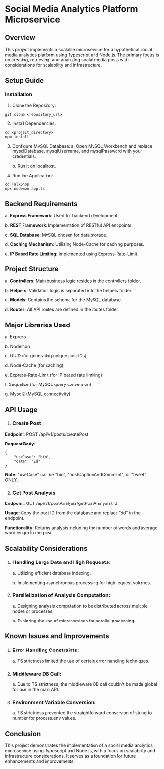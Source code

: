 # Social Media Analytics Platform Microservice

## Overview
This project implements a scalable microservice for a hypothetical social media analytics platform using Typescript and Node.js. The primary focus is on creating, retrieving, and analyzing social media posts with considerations for scalability and infrastructure.



## Setup Guide

### Installation
1. Clone the Repository:

```
git clone <repository_url>
```

2. Install Dependencies:

```
cd <project_directory>
npm install
```


3. Configure MySQL Database:
    a. Open MySQL Workbench and replace mysqlDatabase, mysqlUsername, and mysqlPassword with your credentials.
   
    b. Run it on localhost.


5. Run the Application:

```
cd TalkShop
npx nodemon app.ts
```


## Backend Requirements
a. **Express Framework**: Used for backend development.  

b. **REST Framework**: Implementation of RESTful API endpoints.  

c. **SQL Database**: MySQL chosen for data storage.  

d. **Caching Mechanism**: Utilizing Node-Cache for caching purposes.  

e. **IP Based Rate Limiting**: Implemented using Express-Rate-Limit.  



## Project Structure
a. **Controllers**: Main business logic resides in the controllers folder.  

b. **Helpers**: Validation logic is separated into the helpers folder.  

c. **Models**: Contains the schema for the MySQL database.  

d. **Routes**: All API routes are defined in the routes folder.  


## Major Libraries Used
a. Express  

b. Nodemon  

c. UUID (for generating unique post IDs)  

d. Node-Cache (for caching)  

e. Express-Rate-Limit (for IP based rate limiting)  

f. Sequelize (for MySQL query conversion)  

g. Mysql2 (MySQL connectivity)  



## API Usage
1. ### Create Post
**Endpoint**: POST /api/v1/posts/createPost  

**Request Body**:

```
{
    "useCase": "bio",
    "data": "Ed"
}
```

**Note**: "useCase" can be "bio", "postCaptionAndComment", or "tweet" ONLY.

2. ### Get Post Analysis
**Endpoint**: GET /api/v1/postAnalysis/getPostAnalysis/:id  

**Usage**: Copy the post ID from the database and replace ":id" in the endpoint.  

**Functionality**: Returns analysis including the number of words and average word length in the post.


## Scalability Considerations
1. ### Handling Large Data and High Requests:

    a. Utilizing efficient database indexing.
   
    b. Implementing asynchronous processing for high request volumes.

3. ### Parallelization of Analysis Computation:

    a. Designing analysis computation to be distributed across multiple nodes or processes.
   
    b. Exploring the use of microservices for parallel processing.


## Known Issues and Improvements

1. ### Error Handling Constraints:

    a. TS strictness limited the use of certain error handling techniques.

2. ### Middleware DB Call:

    a. Due to TS strictness, the middleware DB call couldn't be made global for use in the main API.

3. ### Environment Variable Conversion:

    a. TS strictness prevented the straightforward conversion of string to number for process.env values.


## Conclusion
This project demonstrates the implementation of a social media analytics microservice using Typescript and Node.js, with a focus on scalability and infrastructure considerations. It serves as a foundation for future enhancements and improvements.
